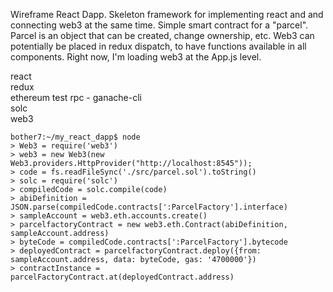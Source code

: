 Wireframe React Dapp. Skeleton framework for implementing react and and connecting web3 at the same time. Simple smart contract for a "parcel". Parcel is an object that can be created, change ownership, etc. Web3 can potentially be placed in redux dispatch, to have functions available in all components. Right now, I'm loading web3 at the App.js level.

react  
redux  
ethereum test rpc - ganache-cli  
solc  
web3  

```
bother7:~/my_react_dapp$ node
> Web3 = require('web3')
> web3 = new Web3(new Web3.providers.HttpProvider("http://localhost:8545"));
> code = fs.readFileSync('./src/parcel.sol').toString()
> solc = require('solc')
> compiledCode = solc.compile(code)
> abiDefinition = JSON.parse(compiledCode.contracts[':ParcelFactory'].interface)
> sampleAccount = web3.eth.accounts.create()
> parcelfactoryContract = new web3.eth.Contract(abiDefinition, sampleAccount.address)
> byteCode = compiledCode.contracts[':ParcelFactory'].bytecode
> deployedContract = parcelfactoryContract.deploy({from: sampleAccount.address, data: byteCode, gas: '4700000'})
> contractInstance = parcelFactoryContract.at(deployedContract.address)
```
